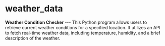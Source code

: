 # weather_data
  **Weather Condition Checker** --- This Python program allows users to retrieve current weather conditions for a specified location. It utilizes an API to fetch real-time weather data, including temperature, humidity, and a brief description of the weather. 
